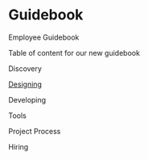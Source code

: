 # Guidebook

Employee Guidebook

Table of content for our new guidebook


Discovery

<a href src="https://github.com/Bumsykool/Guidebook/blob/master/Designing" >Designing</a>

Developing

Tools

Project Process

Hiring





